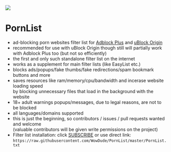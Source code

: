 ![](https://i.imgur.com/SIHjVBk.png)

# PornList

- ad-blocking porn websites filter list for [Adblock Plus](https://en.wikipedia.org/wiki/Adblock_Plus) and [uBlock Origin](https://en.wikipedia.org/wiki/UBlock_Origin)
- recommended for use with uBlock Origin though still will partially work with Adblock Plus too (but not so efficiently)
- the first and only such standalone filter list on the internet
- works as a supplement for main filter lists (like EasyList etc.)
- blocks ads/popups/fake thumbs/fake redirections/spam bookmark buttons and more
- saves resources like ram/memory/cpu/bandwidth and incerase website loading speed  
by blocking unnecessary files that load in the background with the website
- 18+ adult warnings popups/messages, due to legal reasons, are not to be blocked  
- all languages/domains supported
- this is just the beginning, so contributors / issues / pull requests wanted and welcome  
(valuable contributors will be given write permissions on the project)  
- Filter list installation: click [SUBSCRIBE](https://subscribe.adblockplus.org/?location=https://raw.githubusercontent.com/WowDude/PornList/master/PornList.txt&title=PornList) or use direct link:  
`https://raw.githubusercontent.com/WowDude/PornList/master/PornList.txt`